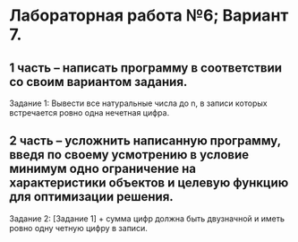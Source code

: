 # Лабораторная работа №6; Вариант 7.
1 часть – написать программу в соответствии со своим вариантом задания.
-
Задание 1: Вывести все натуральные числа до n, в записи которых встречается ровно одна нечетная цифра.

2 часть – усложнить написанную программу, введя по своему усмотрению в условие минимум одно ограничение на
характеристики объектов и целевую функцию для оптимизации решения.
-
Задание 2: [Задание 1] + сумма цифр должна быть двузначной и иметь ровно одну четную цифру в записи.

